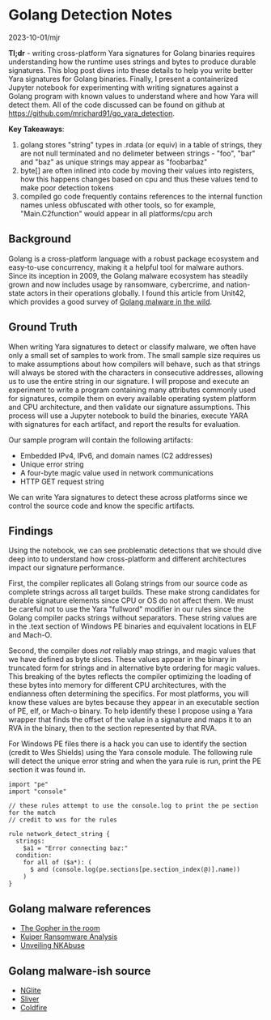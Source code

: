 # Golang Detection Notes
2023-10-01/mjr

**Tl;dr** - writing cross-platform Yara signatures for Golang binaries requires understanding how the runtime uses strings and bytes to produce durable signatures. This blog post dives into these details to help you write better Yara signatures for Golang binaries. Finally, I present a containerized Jupyter notebook for experimenting with writing signatures against a Golang program with known values to understand where and how Yara will detect them. All of the code discussed can be found on github at https://github.com/mrichard91/go_yara_detection.

**Key Takeaways**:
1) golang stores "string" types in .rdata (or equiv) in a table of strings, they are not null terminated and no delimeter between strings - "foo", "bar" and "baz" as unique strings may appear as "foobarbaz"
2) byte[] are often inlined into code by moving their values into registers, how this happens changes based on cpu and thus these values tend to make poor detection tokens
3) compiled go code frequently contains references to the internal function names unless obfuscated with other tools, so for example, "Main.C2function" would appear in all platforms/cpu arch

## Background
Golang is a cross-platform language with a robust package ecosystem and easy-to-use concurrency, making it a helpful tool for malware authors. Since its inception in 2009, the Golang malware ecosystem has steadily grown and now includes usage by ransomware, cybercrime, and nation-state actors in their operations globally. I found this article from Unit42, which provides a good survey of [Golang malware in the wild](https://unit42.paloaltonetworks.com/the-gopher-in-the-room-analysis-of-golang-malware-in-the-wild/).

## Ground Truth
When writing Yara signatures to detect or classify malware, we often have only a small set of samples to work from. The small sample size requires us to make assumptions about how compilers will behave, such as that strings will always be stored with the characters in consecutive addresses, allowing us to use the entire string in our signature. I will propose and execute an experiment to write a program containing many attributes commonly used for signatures, compile them on every available operating system platform and CPU architecture, and then validate our signature assumptions. This process will use a Jupyter notebook to build the binaries, execute YARA with signatures for each artifact, and report the results for evaluation.

Our sample program will contain the following artifacts:
* Embedded IPv4, IPv6, and domain names (C2 addresses)
* Unique error string
* A four-byte magic value used in network communications
* HTTP GET request string

We can write Yara signatures to detect these across platforms since we control the source code and know the specific artifacts.

## Findings
Using the notebook, we can see problematic detections that we should dive deep into to understand how cross-platform and different architectures impact our signature performance.

First, the compiler replicates all Golang strings from our source code as complete strings across all target builds. These make strong candidates for durable signature elements since CPU or OS do not affect them. We must be careful not to use the Yara "fullword" modifier in our rules since the Golang compiler packs strings without separators. These string values are in the .text section of Windows PE binaries and equivalent locations in ELF and Mach-O.

Second, the compiler does *not* reliably map strings, and magic values that we have defined as byte slices. These values appear in the binary in truncated form for strings and in alternative byte ordering for magic values. This breaking of the bytes reflects the compiler optimizing the loading of these bytes into memory for different CPU architectures, with the endianness often determining the specifics. For most platforms, you will know these values are bytes because they appear in an executable section of PE, elf, or Mach-o binary. To help identify these I propose using a Yara wrapper that finds the offset of the value in a signature and maps it to an RVA in the binary, then to the section represented by that RVA.

For Windows PE files there is a hack you can use to identify the section (credit to Wes Shields) using the Yara console module. The following rule will detect the unique error string and when the yara rule is run, print the PE section it was found in.

```
import "pe"
import "console"

// these rules attempt to use the console.log to print the pe section for the match
// credit to wxs for the rules

rule network_detect_string {
  strings:
    $a1 = "Error connecting baz:"
  condition:
    for all of ($a*): (
      $ and (console.log(pe.sections[pe.section_index(@)].name))
    )
}
```

## Golang malware references
* [The Gopher in the room](https://unit42.paloaltonetworks.com/the-gopher-in-the-room-analysis-of-golang-malware-in-the-wild/)
* [Kuiper Ransomware Analysis](https://stairwell.com/resources/kuiper-ransomware-analysis-stairwells-technical-report/)
* [Unveiling NKAbuse](https://securelist.com/unveiling-nkabuse/111512/)

## Golang malware-ish source
* [NGlite](https://github.com/Maka8ka/NGLite)
* [Sliver](https://github.com/BishopFox/sliver)
* [Coldfire](https://github.com/redcode-labs/Coldfire)